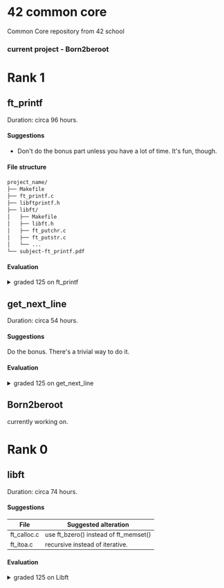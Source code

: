 # 42 common core
Common Core repository from 42 school

### current project - Born2beroot

# Rank 1
## ft_printf
Duration: circa 96 hours.

#### Suggestions
 - Don't do the bonus part unless you have a lot of time. It's fun, though.

#### File structure
```
project_name/
├── Makefile
├── ft_printf.c
├── libftprintf.h
├── libft/
│   ├── Makefile
│   ├── libft.h
│   ├── ft_putchr.c
│   ├── ft_putstr.c
│   └── ...
└── subject-ft_printf.pdf
```
#### Evaluation
<details>
  <summary>graded 125 on ft_printf</summary>

```
test_spdxiucpercent: 8/8 correct functions
bonus_one: 3/3 correct functions
bonus_two: 3/3 correct functions
```
<picture>
  <img alt="Shows success. 125 out of 100." src=evaluation-libft.png>
</picture><br>
</details>

## get_next_line
Duration: circa 54 hours.

#### Suggestions
Do the bonus. There's a trivial way to do it.

#### Evaluation
<details>
  <summary>graded 125 on get_next_line</summary>

```
basic_tests: GNL OK | bonus_tests: GNL OK
```

<picture>
  <img alt="Shows success. 125 out of 100." src=evaluation-libft.png>
</picture><br>
</details>

## Born2beroot
currently working on.

# Rank 0
## libft 
Duration: circa 74 hours.

#### Suggestions
   File   | Suggested alteration
|----|---|
 ft_calloc.c | use ft_bzero() instead of ft_memset()
 ft_itoa.c   | recursive instead of iterative.

#### Evaluation
<details>
  <summary>graded 125 on Libft</summary>

```
initial_errors:
test_ft_isalpha: OK    | test_ft_isdigit: OK   | test_ft_isalnum: OK
test_ft_isascii: OK    | test_ft_isprint: OK   | test_ft_strlen: OK
test_ft_memset: OK     | test_ft_bzero: OK     | test_ft_memcpy: OK
test_ft_memmove: OK    | test_ft_strlcpy: OK   | test_ft_strlcat: OK
test_ft_toupper: OK    | test_ft_tolower: OK   | test_ft_strchr: OK
test_ft_strrchr: OK    | test_ft_strncmp: OK   | test_ft_memchr: OK
test_ft_memcmp: OK     | test_ft_strnstr: OK   | test_ft_atoi: OK
test_ft_calloc: OK     | test_ft_strdup: OK    | test_ft_substr: OK
test_ft_strjoin: OK    | test_ft_strtrim: OK   | test_ft_split: OK
test_ft_itoa: OK       | test_ft_strmapi: OK   | test_ft_striteri: OK
test_ft_putchar_fd: OK | test_ft_putstr_fd: OK
test_ft_putendl_fd: OK | test_ft_putnbr_fd: OK
bonus: 9/9 functions correct
```

<picture>
  <img alt="Shows success. 125 out of 100." src=evaluation-libft.png>
</picture><br>
</details>
